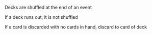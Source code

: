 Decks are shuffled at the end of an event

If a deck runs out, it is not shuffled

If a card is discarded with no cards in hand, discard to card of deck